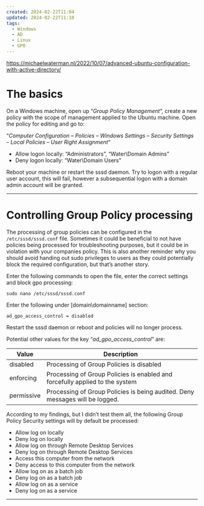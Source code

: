 ```yaml
---
created: 2024-02-22T11:04
updated: 2024-02-22T11:10
tags:
  - Windows
  - AD
  - Linux
  - GPO
---
```

https://michaelwaterman.nl/2022/10/07/advanced-ubuntu-configuration-with-active-directory/

# The basics 

On a Windows machine, open up “_Group Policy Management_“, create a new policy with the scope of management applied to the Ubuntu machine. Open the policy for editing and go to:

“_Computer Configuration – Policies – Windows Settings – Security Settings – Local Policies – User Right Assignment_“

- Allow logon locally: “Administrators”, “Water\Domain Admins”
- Deny logon locally: “Water\Domain Users”

Reboot your machine or restart the sssd daemon. Try to logon with a regular user account, this will fail, however a subsequential logon with a domain admin account will be granted.
___
# Controlling Group Policy processing

The processing of group policies can be configured in the `/etc/sssd/sssd.conf` file. 
Sometimes it could be beneficial to not have policies being processed for troubleshooting purposes, but it could be in violation with your companies policy. 
This is also another reminder why you should avoid handing out sudo privileges to users as they could potentially block the required configuration, but that’s another story. 

Enter the following commands to open the file, enter the correct settings and block gpo processing:
```
sudo nano /etc/sssd/sssd.conf
```

Enter the following under [domain\domainname] section:
```
ad_gpo_access_control = disabled
```

Restart the sssd daemon or reboot and policies will no longer process. 

Potential other values for the key “_ad_gpo_access_control_” are:

|Value|Description|
|---|---|
|disabled|Processing of Group Policies is disabled|
|enforcing|Processing of Group Policies is enabled and forcefully applied to the system|
|permissive|Processing of Group Policies is being audited. Deny messages will be logged.|

According to my findings, but I didn’t test them all, the following Group Policy Security settings will by default be processed:

- Allow log on locally
- Deny log on locally
- Allow log on through Remote Desktop Services
- Deny log on through Remote Desktop Services
- Access this computer from the network
- Deny access to this computer from the network
- Allow log on as a batch job
- Deny log on as a batch job
- Allow log on as a service
- Deny log on as a service
___

